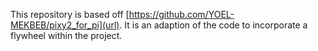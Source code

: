 This repository is based off [https://github.com/YOEL-MEKBEB/pixy2_for_pi](url). It is an adaption of the code to incorporate a flywheel within the project.
